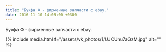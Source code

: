 ```yaml
---
title: "Букфа Ф - фирменные запчасти с ebay."
date: 2016-11-10 14:03:00 +0300
---
```


Букфа Ф - фирменные запчасти с ebay.

{% include media.html f="/assets/vk_photos/1/UJCUnu7aGzM.jpg" alt="" %}
